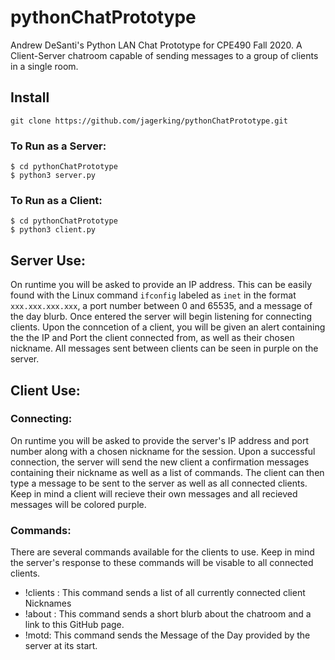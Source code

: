 # pythonChatPrototype
Andrew DeSanti's Python LAN Chat Prototype for CPE490 Fall 2020. A Client-Server chatroom capable of sending messages to a group of clients in a single room.  
## Install
`git clone https://github.com/jagerking/pythonChatPrototype.git`
### To Run as a Server:
```
$ cd pythonChatPrototype 
$ python3 server.py
```
### To Run as a Client:
```
$ cd pythonChatPrototype 
$ python3 client.py
```
## Server Use:
On runtime you will be asked to provide an IP address. This can be easily found with the Linux command `ifconfig` labeled as `inet` in the format `xxx.xxx.xxx.xxx`, a port number between 0 and 65535, and a message of the day blurb. Once entered the server will begin listening for connecting clients. Upon the conncetion of a client, you will be given an alert containing the the IP and Port the client connected from, as well as their chosen nickname. All messages sent between clients can be seen in purple on the server. 
## Client Use:
### Connecting:
On runtime you will be asked to provide the server's IP address and port number along with a chosen nickname for the session. Upon a successful connection, the server will send the new client a confirmation messages containing their nickname as well as a list of commands. The client can then type a message to be sent to the server as well as all connected clients. Keep in mind a client will recieve their own messages and all recieved messages will be colored purple. 
### Commands:
There are several commands available for the clients to use. Keep in mind the server's response to these commands will be visable to all connected clients.
- !clients : This command sends a list of all currently connected client Nicknames
- !about : This command sends a short blurb about the chatroom and a link to this GitHub page.
- !motd: This command sends the Message of the Day provided by the server at its start.
